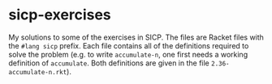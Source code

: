 # sicp-exercises
My solutions to some of the exercises in SICP. The files are Racket files with the `#lang sicp` prefix. Each file contains all of the definitions required to solve the problem (e.g. to write `accumulate-n`, one first needs a working definition of `accumulate`. Both definitions are given in the file `2.36-accumulate-n.rkt`).

